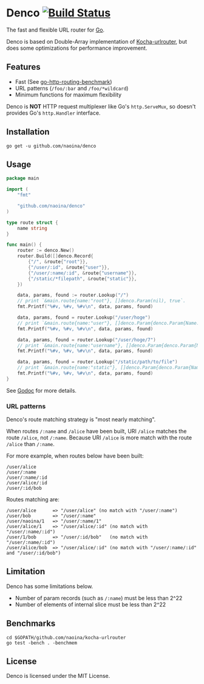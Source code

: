 # Denco [![Build Status](https://travis-ci.org/naoina/denco.png?branch=master)](https://travis-ci.org/naoina/denco)

The fast and flexible URL router for [Go](http://golang.org).

Denco is based on Double-Array implementation of [Kocha-urlrouter](https://github.com/naoina/kocha-urlrouter), but does some optimizations for performance improvement.

## Features

* Fast (See [go-http-routing-benchmark](https://github.com/naoina/go-http-routing-benchmark))
* URL patterns (`/foo/:bar` and `/foo/*wildcard`)
* Minimum functions for maximum flexibility

Denco is **NOT** HTTP request multiplexer like Go's `http.ServeMux`, so doesn't provides Go's `http.Handler` interface.

## Installation

    go get -u github.com/naoina/denco

## Usage

```go
package main

import (
	"fmt"

	"github.com/naoina/denco"
)

type route struct {
	name string
}

func main() {
	router := denco.New()
	router.Build([]denco.Record{
		{"/", &route{"root"}},
		{"/user/:id", &route{"user"}},
		{"/user/:name/:id", &route{"username"}},
		{"/static/*filepath", &route{"static"}},
	})

	data, params, found := router.Lookup("/")
	// print `&main.route{name:"root"}, []denco.Param(nil), true`.
	fmt.Printf("%#v, %#v, %#v\n", data, params, found)

	data, params, found = router.Lookup("/user/hoge")
	// print `&main.route{name:"user"}, []denco.Param{denco.Param{Name:"id", Value:"hoge"}}, true`.
	fmt.Printf("%#v, %#v, %#v\n", data, params, found)

	data, params, found = router.Lookup("/user/hoge/7")
	// print `&main.route{name:"username"}, []denco.Param{denco.Param{Name:"name", Value:"hoge"}, denco.Param{Name:"id", Value:"7"}}, true`.
	fmt.Printf("%#v, %#v, %#v\n", data, params, found)

	data, params, found = router.Lookup("/static/path/to/file")
	// print `&main.route{name:"static"}, []denco.Param{denco.Param{Name:"filepath", Value:"path/to/file"}}, true`.
	fmt.Printf("%#v, %#v, %#v\n", data, params, found)
}
```

See [Godoc](http://godoc.org/github.com/naoina/denco) for more details.

### URL patterns

Denco's route matching strategy is "most nearly matching".

When routes `/:name` and `/alice` have been built, URI `/alice` matches the route `/alice`, not `/:name`.
Because URI `/alice` is more match with the route `/alice` than `/:name`.

For more example, when routes below have been built:

```
/user/alice
/user/:name
/user/:name/:id
/user/alice/:id
/user/:id/bob
```

Routes matching are:

```
/user/alice      => "/user/alice" (no match with "/user/:name")
/user/bob        => "/user/:name"
/user/naoina/1   => "/user/:name/1"
/user/alice/1    => "/user/alice/:id" (no match with "/user/:name/:id")
/user/1/bob      => "/user/:id/bob"   (no match with "/user/:name/:id")
/user/alice/bob  => "/user/alice/:id" (no match with "/user/:name/:id" and "/user/:id/bob")
```

## Limitation

Denco has some limitations below.

* Number of param records (such as `/:name`) must be less than 2^22
* Number of elements of internal slice must be less than 2^22

## Benchmarks

    cd $GOPATH/github.com/naoina/kocha-urlrouter
    go test -bench . -benchmem

## License

Denco is licensed under the MIT License.
